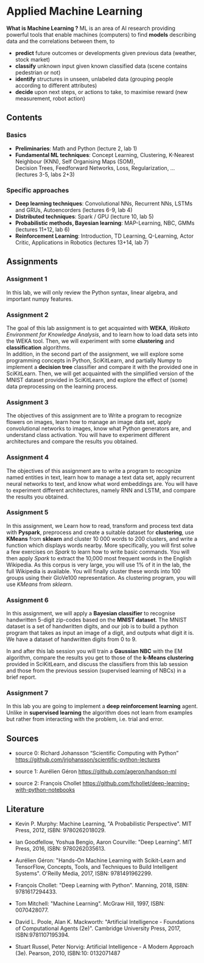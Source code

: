 # Applied Machine Learning
**What is Machine Learning ?** ML is an area of AI research providing powerful tools that enable machines (computers) to find 
**models** describing data and the correlations between them, to
* **predict** future outcomes or developments given previous data (weather, stock market)
* **classify** unknown input given known classified data (scene contains pedestrian or not) 
* **identify** structures in unseen, unlabeled data (grouping people according to different attributes)
* **decide** upon next steps, or actions to take, to maximise reward (new measurement, robot action)

## Contents
### Basics
* **Preliminaries**: Math and Python (lecture 2, lab 1)
* **Fundamental ML techniques**:  Concept Learning, Clustering, K-Nearest Neighbour (KNN), Self Organising Maps (SOM), <br>
 Decision Trees, Feedforward Networks, Loss, Regularization, … (lectures 3-5, labs 2+3)
### Specific approaches
* **Deep learning techniques**: Convolutional NNs, Recurrent NNs, LSTMs and GRUs, Autoencorders (lectures 6-9, lab 4)
* **Distributed techniques**: Spark / GPU (lecture 10, lab 5)
* **Probabilistic methods, Bayesian learning**: MAP-Learning, NBC, GMMs (lectures 11+12, lab 6)
* **Reinforcement Learning**: Introduction, TD Learning, Q-Learning, Actor Critic, Applications in Robotics (lectures 13+14, lab 7)

## Assignments
### Assignment 1
 In this lab, we will only review the Python syntax, linear algebra, and important numpy features.
### Assignment 2
The goal of this lab assignment is to get acquainted with **WEKA**, *Waikato Environment for Knowledge Analysis*, and to learn how to load data sets into the WEKA tool. Then, we will experiment with some **clustering** and **classification** algorithms. <br>
In addition, in the second part of the assignment, we will explore some programming concepts in Python, SciKitLearn, and partially Numpy to implement a **decision tree** classifier and compare it with the provided one in SciKitLearn. Then, we will get acquainted with the simplified version of the MNIST dataset provided in SciKitLearn, and explore the effect of (some) data preprocessing on the learning process.
### Assignment 3
The objectives of this assignment are to Write a program to recognize flowers on images, learn how to manage an image data set, apply convolutional networks to images, know what Python generators are, and understand class activation. You will have to experiment different architectures and compare the results you obtained.
### Assignment 4
The objectives of this assignment are to write a program to recognize named entities in text, learn how to manage a text data set, apply recurrent neural networks to text, and know what word embeddings are. You will have to experiment different architectures, namely RNN and LSTM, and compare the results you obtained.
### Assignment 5
In this assignment, we Learn how to read, transform and process text data with **Pyspark**, preprocess and create a suitable dataset for **clustering**, use **KMeans** from **sklearn** and cluster 10 000 words to 200 clusters, and write a function which displays words nearby. More specifically, you will first solve a few exercises on *Spark* to learn how to write basic commands. You will then apply *Spark* to extract the 10,000 most frequent words in the English Wikipedia. As this corpus is very large, you will use 1% of it in the lab, the full Wikipedia is available. You will finally cluster these words into 100 groups using their GloVe100 representation. As clustering program, you will use *KMeans* from *sklearn*.
### Assignment 6
In this assignment, we will apply a **Bayesian classifier** to recognise handwritten 5-digit zip-codes based on the **MNIST dataset**. The MNIST dataset is a set of handwritten digits, and our job is to build a python program that takes as input an image of a digit, and outputs what digit it is. We have a dataset of handwritten digits from 0 to 9.

In and after this lab session you will train a **Gaussian NBC** with the EM algorithm, compare the results you get to those of the **k-Means clustering** provided in SciKitLearn, and discuss the classifiers from this lab session and those from the previous session (supervised learning of NBCs) in a brief report.

### Assignment 7
In this lab you are going to implement a **deep reinforcement learning** agent. Unlike in **supervised learning** the algorithm does not learn from examples but rather from interacting with the problem, i.e. trial and error.

## Sources
* source 0: Richard Johansson “Scientific Computing with Python” <br>
 https://github.com/jrjohansson/scientific-python-lectures

* source 1: Aurélien Géron https://github.com/ageron/handson-ml
* source 2: François Chollet https://github.com/fchollet/deep-learning-with-python-notebooks

## Literature
* Kevin P. Murphy: Machine Learning, "A Probabilistic Perspective". MIT Press, 2012, ISBN: 9780262018029.
* Ian Goodfellow, Yoshua Bengio, Aaron Courville: "Deep Learning". MIT Press, 2016, ISBN: 
9780262035613.
* Aurélien Géron: "Hands-On Machine Learning with Scikit-Learn and TensorFlow, Concepts, Tools, and Techniques to Build Intelligent Systems". O'Reilly Media, 2017, ISBN: 9781491962299.

* François Chollet: "Deep Learning with Python". Manning, 2018, ISBN: 9781617294433.
* Tom Mitchell: "Machine Learning". McGraw Hill, 1997, ISBN: 0070428077.
* David L. Poole, Alan K. Mackworth: "Artificial Intelligence - Foundations of Computational Agents (2e)". Cambridge University Press, 2017, ISBN:9781107195394.

* Stuart Russel, Peter Norvig: Artificial Intelligence - A Modern Approach (3e). Pearson, 2010, ISBN:10: 0132071487

